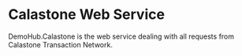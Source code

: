 # Calastone Web Service

DemoHub.Calastone is the web service dealing with all requests from Calastone Transaction Network.

